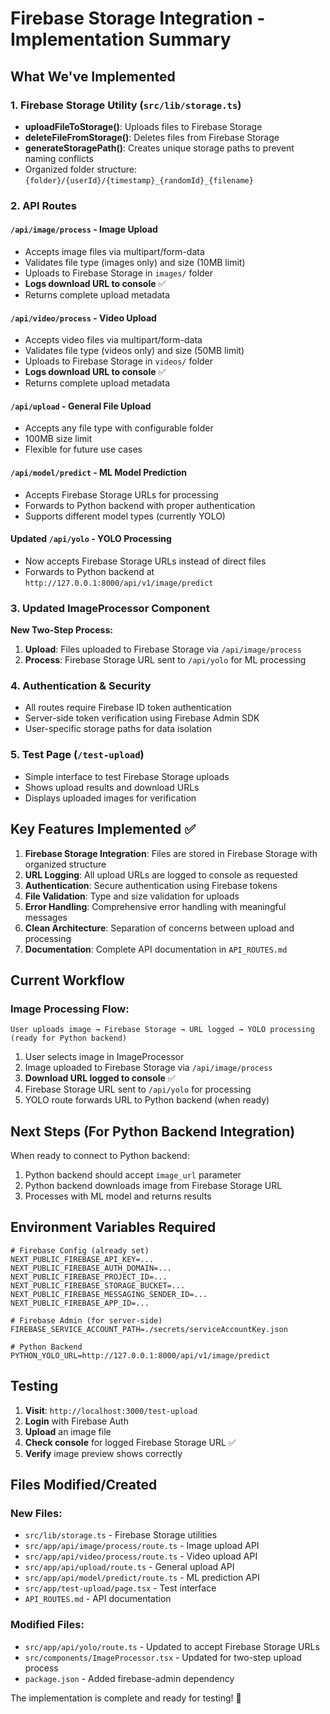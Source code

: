 # Firebase Storage Integration - Implementation Summary

## What We've Implemented

### 1. Firebase Storage Utility (`src/lib/storage.ts`)

- **uploadFileToStorage()**: Uploads files to Firebase Storage
- **deleteFileFromStorage()**: Deletes files from Firebase Storage
- **generateStoragePath()**: Creates unique storage paths to prevent naming conflicts
- Organized folder structure: `{folder}/{userId}/{timestamp}_{randomId}_{filename}`

### 2. API Routes

#### `/api/image/process` - Image Upload

- Accepts image files via multipart/form-data
- Validates file type (images only) and size (10MB limit)
- Uploads to Firebase Storage in `images/` folder
- **Logs download URL to console** ✅
- Returns complete upload metadata

#### `/api/video/process` - Video Upload

- Accepts video files via multipart/form-data
- Validates file type (videos only) and size (50MB limit)
- Uploads to Firebase Storage in `videos/` folder
- **Logs download URL to console** ✅
- Returns complete upload metadata

#### `/api/upload` - General File Upload

- Accepts any file type with configurable folder
- 100MB size limit
- Flexible for future use cases

#### `/api/model/predict` - ML Model Prediction

- Accepts Firebase Storage URLs for processing
- Forwards to Python backend with proper authentication
- Supports different model types (currently YOLO)

#### Updated `/api/yolo` - YOLO Processing

- Now accepts Firebase Storage URLs instead of direct files
- Forwards to Python backend at `http://127.0.0.1:8000/api/v1/image/predict`

### 3. Updated ImageProcessor Component

**New Two-Step Process:**

1. **Upload**: Files uploaded to Firebase Storage via `/api/image/process`
2. **Process**: Firebase Storage URL sent to `/api/yolo` for ML processing

### 4. Authentication & Security

- All routes require Firebase ID token authentication
- Server-side token verification using Firebase Admin SDK
- User-specific storage paths for data isolation

### 5. Test Page (`/test-upload`)

- Simple interface to test Firebase Storage uploads
- Shows upload results and download URLs
- Displays uploaded images for verification

## Key Features Implemented ✅

1. **Firebase Storage Integration**: Files are stored in Firebase Storage with organized structure
2. **URL Logging**: All upload URLs are logged to console as requested
3. **Authentication**: Secure authentication using Firebase tokens
4. **File Validation**: Type and size validation for uploads
5. **Error Handling**: Comprehensive error handling with meaningful messages
6. **Clean Architecture**: Separation of concerns between upload and processing
7. **Documentation**: Complete API documentation in `API_ROUTES.md`

## Current Workflow

### Image Processing Flow:

```
User uploads image → Firebase Storage → URL logged → YOLO processing (ready for Python backend)
```

1. User selects image in ImageProcessor
2. Image uploaded to Firebase Storage via `/api/image/process`
3. **Download URL logged to console** ✅
4. Firebase Storage URL sent to `/api/yolo` for processing
5. YOLO route forwards URL to Python backend (when ready)

## Next Steps (For Python Backend Integration)

When ready to connect to Python backend:

1. Python backend should accept `image_url` parameter
2. Python backend downloads image from Firebase Storage URL
3. Processes with ML model and returns results

## Environment Variables Required

```env
# Firebase Config (already set)
NEXT_PUBLIC_FIREBASE_API_KEY=...
NEXT_PUBLIC_FIREBASE_AUTH_DOMAIN=...
NEXT_PUBLIC_FIREBASE_PROJECT_ID=...
NEXT_PUBLIC_FIREBASE_STORAGE_BUCKET=...
NEXT_PUBLIC_FIREBASE_MESSAGING_SENDER_ID=...
NEXT_PUBLIC_FIREBASE_APP_ID=...

# Firebase Admin (for server-side)
FIREBASE_SERVICE_ACCOUNT_PATH=./secrets/serviceAccountKey.json

# Python Backend
PYTHON_YOLO_URL=http://127.0.0.1:8000/api/v1/image/predict
```

## Testing

1. **Visit**: `http://localhost:3000/test-upload`
2. **Login** with Firebase Auth
3. **Upload** an image file
4. **Check console** for logged Firebase Storage URL ✅
5. **Verify** image preview shows correctly

## Files Modified/Created

### New Files:

- `src/lib/storage.ts` - Firebase Storage utilities
- `src/app/api/image/process/route.ts` - Image upload API
- `src/app/api/video/process/route.ts` - Video upload API
- `src/app/api/upload/route.ts` - General upload API
- `src/app/api/model/predict/route.ts` - ML prediction API
- `src/app/test-upload/page.tsx` - Test interface
- `API_ROUTES.md` - API documentation

### Modified Files:

- `src/app/api/yolo/route.ts` - Updated to accept Firebase Storage URLs
- `src/components/ImageProcessor.tsx` - Updated for two-step upload process
- `package.json` - Added firebase-admin dependency

The implementation is complete and ready for testing! 🚀

